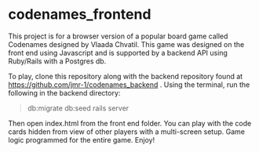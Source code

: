 # codenames_frontend

This project is for a browser version of a popular board game called Codenames designed by Vlaada Chvatil. This game was designed on the front end using Javascript and is supported by a backend API using Ruby/Rails with a Postgres db. 

To play, clone this repository along with the backend repository found at https://github.com/jmr-1/codenames_backend . Using the terminal, run the following in the backend directory:
>db:migrate
>db:seed
>rails server 

Then open index.html from the front end folder. You can play with the code cards hidden from view of other players with a multi-screen setup. Game logic programmed for the entire game. Enjoy!
